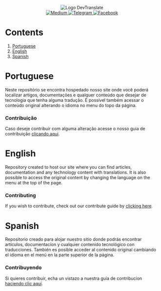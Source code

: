 <p align="center">
  <img src="https://raw.githubusercontent.com/devtranslate/devtranslate.github.io/master/images/logo.png" alt="Logo DevTranslate"/>
  </br>
  <a href="https://medium.com/devtranslate">
    <img src="https://img.shields.io/badge/medium-translate-brightgreen.svg?style=for-the-badge" alt="Medium"/>
  </a>
  <a href="(https://telegram.me/devtranslate">
    <img src="https://img.shields.io/badge/telegram-group-lightgrey.svg?style=for-the-badge" alt="Telegram"/>
  </a>
  <a href="(https://www.facebook.com/devtranslate">
    <img src="https://img.shields.io/badge/facebook-oficial_page-blue.svg?style=for-the-badge" alt="Facebook"/>
  </a>
</p>

# Contents
1. [Portuguese](https://github.com/devtranslate/devtranslate.github.io#portuguese)
2. [English](https://github.com/devtranslate/devtranslate.github.io#english)
3. [Spanish](https://github.com/devtranslate/devtranslate.github.io#spanish)

# Portuguese
Neste repositório se encontra hospedado nosso site onde você poderá localizar artigos, documentações e qualquer conteúdo que desejar de tecnologia que tenha alguma tradução. É possível também acessar o conteúdo original alterando o idioma no menu do topo da página.

### Contribuição
Caso deseje contribuir com alguma alteração acesse o nosso guia de contribuição [clicando aqui](https://github.com/devtranslate/about/blob/master/CONTRIBUTING.md).

# English
Repository created to host our site where you can find articles, documentation and any technology content with translations. It is also possible to access the original content by changing the language on the menu at the top of the page.

### Contributing
If you wish to contribute, check out our contribute guide by [clicking here](https://github.com/devtranslate/about/blob/master/CONTRIBUTING.md).

# Spanish
Repositorio creado para alojar nuestro sitio donde podrás encontrar artículos, documentacíon y cualquier contenido tecnológico con traducciones. También es posible acceder al contenido original cambiando el idioma en el menú en la parte superior de la página.

### Contribuyendo
Si quieres contribuir, echa un vistazo a nuestra guía de contribucíon [haciendo clic aquí](https://github.com/devtranslate/about/blob/master/CONTRIBUTING.md).

